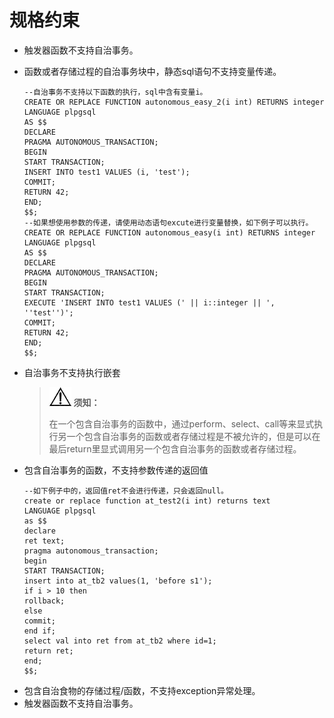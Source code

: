 # 规格约束<a name="ZH-CN_TOPIC_0274781306"></a>

-   触发器函数不支持自治事务。
-   函数或者存储过程的自治事务块中，静态sql语句不支持变量传递。

    ```
    --自治事务不支持以下函数的执行，sql中含有变量i。
    CREATE OR REPLACE FUNCTION autonomous_easy_2(i int) RETURNS integer
    LANGUAGE plpgsql
    AS $$
    DECLARE
    PRAGMA AUTONOMOUS_TRANSACTION;
    BEGIN
    START TRANSACTION;
    INSERT INTO test1 VALUES (i, 'test');
    COMMIT;
    RETURN 42;
    END;
    $$;
    --如果想使用参数的传递，请使用动态语句excute进行变量替换，如下例子可以执行。
    CREATE OR REPLACE FUNCTION autonomous_easy(i int) RETURNS integer
    LANGUAGE plpgsql
    AS $$
    DECLARE
    PRAGMA AUTONOMOUS_TRANSACTION;
    BEGIN
    START TRANSACTION;
    EXECUTE 'INSERT INTO test1 VALUES (' || i::integer || ', ''test'')';
    COMMIT;
    RETURN 42;
    END;
    $$;
    ```

-   自治事务不支持执行嵌套

    >![](public_sys-resources/icon-notice.gif) **须知：** 
    >
    >在一个包含自治事务的函数中，通过perform、select、call等来显式执行另一个包含自治事务的函数或者存储过程是不被允许的，但是可以在最后return里显式调用另一个包含自治事务的函数或者存储过程。

-   包含自治事务的函数，不支持参数传递的返回值

    ```
    --如下例子中的，返回值ret不会进行传递，只会返回null。
    create or replace function at_test2(i int) returns text
    LANGUAGE plpgsql
    as $$
    declare
    ret text;
    pragma autonomous_transaction;
    begin
    START TRANSACTION;
    insert into at_tb2 values(1, 'before s1');
    if i > 10 then
    rollback;
    else
    commit;
    end if;
    select val into ret from at_tb2 where id=1;
    return ret;
    end;
    $$;
    ```

+ 包含自治食物的存储过程/函数，不支持exception异常处理。
+ 触发器函数不支持自治事务。